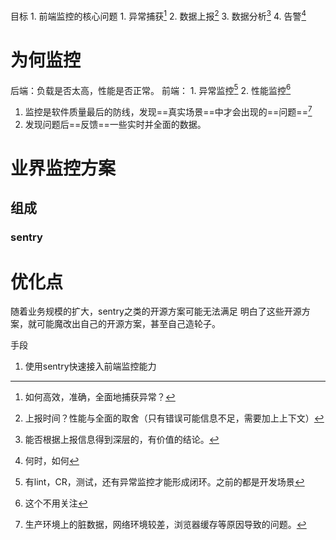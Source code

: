 目标
	1. 前端监控的核心问题
		1. 异常捕获[^4]
		2. 数据上报[^5]
		3. 数据分析[^6]
		4. 告警[^7]

# 为何监控
后端：负载是否太高，性能是否正常。
前端：
	1. 异常监控[^1]
	2. 性能监控[^2]

1. 监控是软件质量最后的防线，发现==真实场景==中才会出现的==问题==[^3]
2. 发现问题后==反馈==一些实时并全面的数据。
# 业界监控方案
## 组成
### sentry
# 优化点
随着业务规模的扩大，sentry之类的开源方案可能无法满足
明白了这些开源方案，就可能魔改出自己的开源方案，甚至自己造轮子。

手段
 1. 使用sentry快速接入前端监控能力

[^1]: 有lint，CR，测试，还有异常监控才能形成闭环。之前的都是开发场景
[^2]: 这个不用关注
[^3]: 生产环境上的脏数据，网络环境较差，浏览器缓存等原因导致的问题。
[^4]: 如何高效，准确，全面地捕获异常？
[^5]: 上报时间？性能与全面的取舍（只有错误可能信息不足，需要加上上下文）
[^6]: 能否根据上报信息得到深层的，有价值的结论。
[^7]: 何时，如何